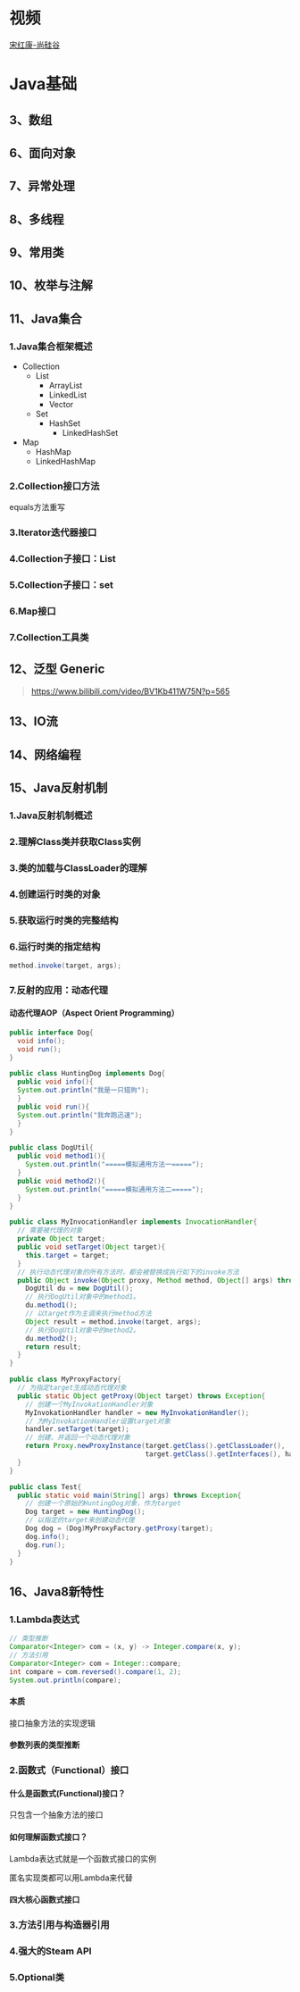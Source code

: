 # 视频

[宋红康-尚硅谷](https://www.bilibili.com/video/BV1Kb411W75N)

# Java基础

## 3、数组

## 6、面向对象

## 7、异常处理

## 8、多线程

## 9、常用类

## 10、枚举与注解

## 11、Java集合

### 1.Java集合框架概述

- Collection
  - List
    - ArrayList
    - LinkedList
    - Vector
  - Set
    - HashSet
      - LinkedHashSet
- Map
  - HashMap
  - LinkedHashMap

### 2.Collection接口方法

equals方法重写

### 3.Iterator迭代器接口

### 4.Collection子接口：List

### 5.Collection子接口：set

### 6.Map接口

### 7.Collection工具类

## 12、泛型 Generic

> https://www.bilibili.com/video/BV1Kb411W75N?p=565

## 13、IO流

## 14、网络编程

## 15、Java反射机制

### 1.Java反射机制概述

### 2.理解Class类并获取Class实例

### 3.类的加载与ClassLoader的理解

### 4.创建运行时类的对象

### 5.获取运行时类的完整结构

### 6.运行时类的指定结构

~~~java
method.invoke(target, args);
~~~

### 7.反射的应用：动态代理

#### 动态代理AOP（Aspect Orient Programming）

~~~java
public interface Dog{
  void info();
  void run();
}

public class HuntingDog implements Dog{
  public void info(){
  System.out.println("我是一只猎狗");
  }
  public void run(){
  System.out.println("我奔跑迅速");
  } 
}

public class DogUtil{
  public void method1(){
  	System.out.println("=====模拟通用方法一=====");
  }
  public void method2(){
  	System.out.println("=====模拟通用方法二=====");
  }
}

public class MyInvocationHandler implements InvocationHandler{
  // 需要被代理的对象
  private Object target;
  public void setTarget(Object target){
  	this.target = target;
  }
  // 执行动态代理对象的所有方法时，都会被替换成执行如下的invoke方法
  public Object invoke(Object proxy, Method method, Object[] args) throws Exception{
    DogUtil du = new DogUtil();
    // 执行DogUtil对象中的method1。
    du.method1();
    // 以target作为主调来执行method方法
    Object result = method.invoke(target, args);
    // 执行DogUtil对象中的method2。
    du.method2();
    return result;
  }
}

public class MyProxyFactory{
  // 为指定target生成动态代理对象
  public static Object getProxy(Object target) throws Exception{
    // 创建一个MyInvokationHandler对象
    MyInvokationHandler handler = new MyInvokationHandler();
    // 为MyInvokationHandler设置target对象
    handler.setTarget(target);
    // 创建、并返回一个动态代理对象
    return Proxy.newProxyInstance(target.getClass().getClassLoader(),
                                  target.getClass().getInterfaces(), handler);
  }
}

public class Test{
  public static void main(String[] args) throws Exception{
    // 创建一个原始的HuntingDog对象，作为target
    Dog target = new HuntingDog();
    // 以指定的target来创建动态代理
    Dog dog = (Dog)MyProxyFactory.getProxy(target);
    dog.info();
    dog.run();
  }
}

~~~



## 16、Java8新特性

### 1.Lambda表达式

~~~java
// 类型推断
Comparator<Integer> com = (x, y) -> Integer.compare(x, y);
// 方法引用
Comparator<Integer> com = Integer::compare;
int compare = com.reversed().compare(1, 2);
System.out.println(compare);
~~~

#### 本质

接口抽象方法的实现逻辑

#### 参数列表的类型推断

### 2.函数式（Functional）接口

#### 什么是函数式(Functional)接口？

只包含一个抽象方法的接口

#### 如何理解函数式接口？

Lambda表达式就是一个函数式接口的实例

匿名实现类都可以用Lambda来代替

#### 四大核心函数式接口

### 3.方法引用与构造器引用

### 4.强大的Steam API

### 5.Optional类